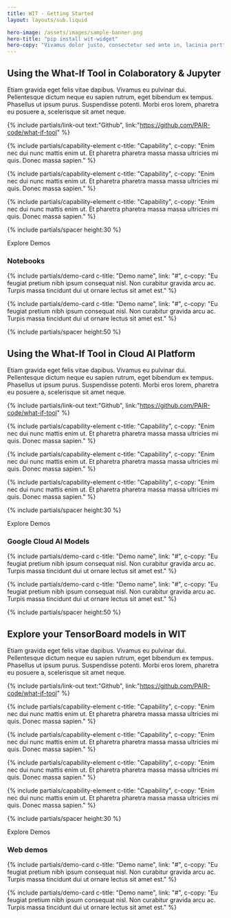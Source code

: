 ```yaml
---
title: WIT - Getting Started
layout: layouts/sub.liquid

hero-image: /assets/images/sample-banner.png
hero-title: "pip install wit-widget"
hero-copy: "Vivamus dolor justo, consectetur sed ante in, lacinia porttitor tellus. Vestibulum neque leo, volutpat sit amet velit ut, laoreet maximus tortor. Donec pulvinar porta luctus. "
---
```


<div class="mdl-cell--8-col mdl-cell--4-col-tablet mdl-cell--4-col-phone">

## Using the What-If Tool in Colaboratory & Jupyter

Etiam gravida eget felis vitae dapibus. Vivamus eu pulvinar dui. Pellentesque dictum neque eu sapien rutrum, eget bibendum ex tempus. Phasellus ut ipsum purus. Suspendisse potenti. Morbi eros lorem, pharetra eu posuere a, scelerisque sit amet neque. 

{% include partials/link-out text:"Github", link:"https://github.com/PAIR-code/what-if-tool" %}

{% include partials/capability-element c-title: "Capability", c-copy: "Enim nec dui nunc mattis enim ut. Et pharetra pharetra massa massa ultricies mi quis. Donec massa sapien." %}

{% include partials/capability-element c-title: "Capability", c-copy: "Enim nec dui nunc mattis enim ut. Et pharetra pharetra massa massa ultricies mi quis. Donec massa sapien." %}

{% include partials/capability-element c-title: "Capability", c-copy: "Enim nec dui nunc mattis enim ut. Et pharetra pharetra massa massa ultricies mi quis. Donec massa sapien." %}

{% include partials/spacer height:30 %}

<div class="section-action">Explore Demos</div>

### Notebooks

  <div class="mdl-grid no-padding">

  {% include partials/demo-card c-title: "Demo name", link: "#", c-copy: "Eu feugiat pretium nibh ipsum consequat nisl. Non curabitur gravida arcu ac. Turpis massa tincidunt dui ut ornare lectus sit amet est." %}

  {% include partials/demo-card c-title: "Demo name", link: "#", c-copy: "Eu feugiat pretium nibh ipsum consequat nisl. Non curabitur gravida arcu ac. Turpis massa tincidunt dui ut ornare lectus sit amet est." %}

  </div>

{% include partials/spacer height:50 %}

## Using the What-If Tool in Cloud AI Platform

Etiam gravida eget felis vitae dapibus. Vivamus eu pulvinar dui. Pellentesque dictum neque eu sapien rutrum, eget bibendum ex tempus. Phasellus ut ipsum purus. Suspendisse potenti. Morbi eros lorem, pharetra eu posuere a, scelerisque sit amet neque. 

{% include partials/link-out text:"Github", link:"https://github.com/PAIR-code/what-if-tool" %}

{% include partials/capability-element c-title: "Capability", c-copy: "Enim nec dui nunc mattis enim ut. Et pharetra pharetra massa massa ultricies mi quis. Donec massa sapien." %}

{% include partials/capability-element c-title: "Capability", c-copy: "Enim nec dui nunc mattis enim ut. Et pharetra pharetra massa massa ultricies mi quis. Donec massa sapien." %}

{% include partials/capability-element c-title: "Capability", c-copy: "Enim nec dui nunc mattis enim ut. Et pharetra pharetra massa massa ultricies mi quis. Donec massa sapien." %}

{% include partials/spacer height:30 %}

<div class="section-action">Explore Demos</div>

### Google Cloud AI Models

  <div class="mdl-grid no-padding">

  {% include partials/demo-card c-title: "Demo name", link: "#", c-copy: "Eu feugiat pretium nibh ipsum consequat nisl. Non curabitur gravida arcu ac. Turpis massa tincidunt dui ut ornare lectus sit amet est." %}

  {% include partials/demo-card c-title: "Demo name", link: "#", c-copy: "Eu feugiat pretium nibh ipsum consequat nisl. Non curabitur gravida arcu ac. Turpis massa tincidunt dui ut ornare lectus sit amet est." %}

  </div>

{% include partials/spacer height:50 %}

## Explore your TensorBoard models in WIT

Etiam gravida eget felis vitae dapibus. Vivamus eu pulvinar dui. Pellentesque dictum neque eu sapien rutrum, eget bibendum ex tempus. Phasellus ut ipsum purus. Suspendisse potenti. Morbi eros lorem, pharetra eu posuere a, scelerisque sit amet neque. 

{% include partials/link-out text:"Github", link:"https://github.com/PAIR-code/what-if-tool" %}

{% include partials/capability-element c-title: "Capability", c-copy: "Enim nec dui nunc mattis enim ut. Et pharetra pharetra massa massa ultricies mi quis. Donec massa sapien." %}

{% include partials/capability-element c-title: "Capability", c-copy: "Enim nec dui nunc mattis enim ut. Et pharetra pharetra massa massa ultricies mi quis. Donec massa sapien." %}

{% include partials/capability-element c-title: "Capability", c-copy: "Enim nec dui nunc mattis enim ut. Et pharetra pharetra massa massa ultricies mi quis. Donec massa sapien." %}

{% include partials/capability-element c-title: "Capability", c-copy: "Enim nec dui nunc mattis enim ut. Et pharetra pharetra massa massa ultricies mi quis. Donec massa sapien." %}

{% include partials/spacer height:30 %}

<div class="section-action">Explore Demos</div>

### Web demos

  <div class="mdl-grid no-padding">

  {% include partials/demo-card c-title: "Demo name", link: "#", c-copy: "Eu feugiat pretium nibh ipsum consequat nisl. Non curabitur gravida arcu ac. Turpis massa tincidunt dui ut ornare lectus sit amet est." %}

  {% include partials/demo-card c-title: "Demo name", link: "#", c-copy: "Eu feugiat pretium nibh ipsum consequat nisl. Non curabitur gravida arcu ac. Turpis massa tincidunt dui ut ornare lectus sit amet est." %}

  </div>

</div>